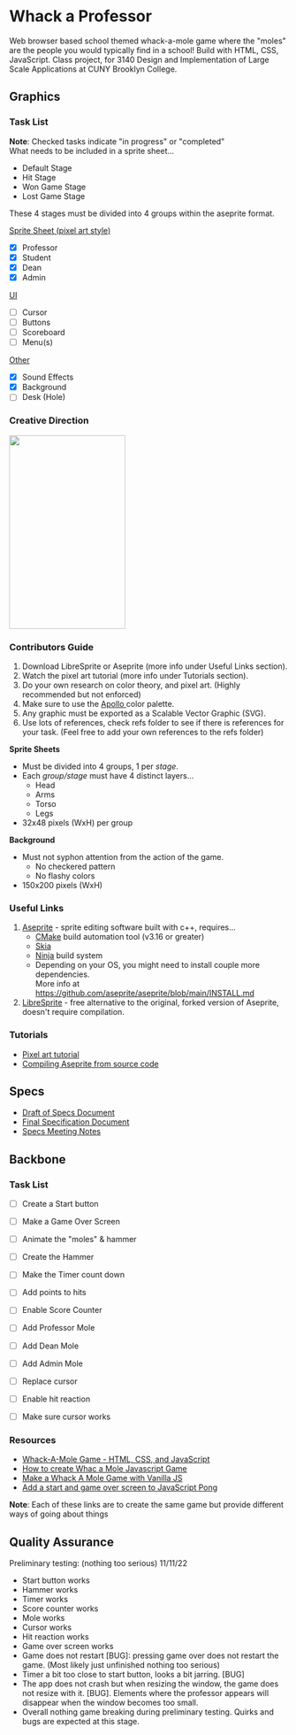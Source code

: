 # Whack a Professor
Web browser based school themed whack-a-mole game where the "moles" are 
the people you would typically find in a school! Build with HTML, CSS, JavaScript.
Class project, for 3140 Design and Implementation of Large Scale Applications at CUNY Brooklyn College.

## Graphics

### Task List

**Note**: Checked tasks indicate "in progress" or "completed" <br>
What needs to be included in a sprite sheet...
- Default Stage
- Hit Stage
- Won Game Stage
- Lost Game Stage

These 4 stages must be divided into 4 groups within the aseprite format. <br>

<ins>Sprite Sheet (pixel art style)</ins>
  * [x] Professor
  * [x] Student
  * [x] Dean
  * [x] Admin

<ins>UI</ins>
  * [ ] Cursor
  * [ ] Buttons
  * [ ] Scoreboard
  * [ ] Menu(s)

<ins>Other</ins>
  * [x] Sound Effects
  * [x] Background
  * [ ] Desk (Hole)

### Creative Direction
<img height=350 width=210 src="https://user-images.githubusercontent.com/92228287/201498507-a5f7f2dd-b138-4d5a-a27b-eabfbe225d31.png" alt="">

### Contributors Guide

1. Download LibreSprite or Aseprite (more info under Useful Links section).
2. Watch the pixel art tutorial (more info under Tutorials section).
3. Do your own research on color theory, and pixel art. (Highly recommended but not enforced)
4. Make sure to use the [ Apollo ](apollo.hex) color palette.
5. Any graphic must be exported as a Scalable Vector Graphic (SVG).
6. Use lots of references, check refs folder to see if there is references for your task. (Feel free to add your own references to the refs folder) <br>

**Sprite Sheets**
* Must be divided into 4 groups, 1 per _stage_.
* Each _group/stage_ must have 4 distinct layers...
   * Head
   * Arms
   * Torso
   * Legs
* 32x48 pixels (WxH) per group <br>

**Background**
* Must not syphon attention from the action of the game.
   * No checkered pattern
   * No flashy colors
* 150x200 pixels (WxH)

### Useful Links
1. [Aseprite](https://github.com/aseprite/aseprite/blob/main/INSTALL.md) - sprite editing software built with c++, requires...
   * [CMake](https://cmake.org/download/) build automation tool (v3.16 or greater)
   * [Skia](https://github.com/aseprite/skia/releases)
   * [Ninja](https://ninja-build.org/) build system
   * Depending on your OS, you might need to install couple more dependencies. <br>
   More info at <https://github.com/aseprite/aseprite/blob/main/INSTALL.md>
2. [LibreSprite](https://libresprite.github.io/#!/) - free alternative to the original, forked version of Aseprite, doesn't require compilation.

### Tutorials
- [Pixel art tutorial](https://www.youtube.com/watch?v=lfR7Qj04-UA)
- [Compiling Aseprite from source code](https://www.youtube.com/watch?v=82TIDyKjxuE)

## Specs
   - [Draft of Specs Document](https://docs.google.com/document/d/1DOg1KO-gd_Uh_9F1gvyWudXh33sDPnzyVeeTFYqNzb8/edit?usp=sharing)
   - [Final Specification Document](https://github.com/jameskolwolf1/Whack-A-Prof/blob/master/specs/Specification.md)
   - [Specs Meeting Notes](https://docs.google.com/document/d/1XbE8pGKsK0rzentlyrCWgsmAW3bbj-xNH5FTtusvgMc/edit?usp=sharing)

## Backbone

### Task List

* [ ] Create a Start button
* [ ] Make a Game Over Screen
* [ ] Animate the "moles" & hammer
* [ ] Create the Hammer
* [ ] Make the Timer count down
* [ ] Add points to hits
* [ ] Enable Score Counter
* [ ] Add Professor Mole
* [ ] Add Dean Mole
* [ ] Add Admin Mole
* [ ] Replace cursor
* [ ] Enable hit reaction
* [ ] Make sure cursor works


### Resources

* [Whack-A-Mole Game - HTML, CSS, and JavaScript](https://www.youtube.com/watch?v=b20YueeXwZg&t=915)
* [How to create Whac a Mole Javascript Game](https://www.youtube.com/watch?v=UnrtgpQlAz4&t=2470)
* [Make a Whack A Mole Game with Vanilla JS](https://www.youtube.com/watch?v=toNFfAaWghU&t=690s)
* [Add a start and game over screen to JavaScript Pong](https://www.youtube.com/watch?v=8_zUEh7Vqhs&t=76s)

**Note**: Each of these links are to create the same game but provide different ways of going about things


## Quality Assurance
Preliminary testing: (nothing too serious) 11/11/22 
-  Start button works
-  Hammer works
-  Timer works
-  Score counter works
-  Mole works
-  Cursor works
-  Hit reaction works
-  Game over screen works
-  Game does not restart [BUG]: pressing game over does not restart the game. (Most likely just unfinished
   nothing too serious)
-  Timer a bit too close to start button, looks a bit jarring. [BUG]
- The app does not crash but when resizing the window, the game does not resize with it. [BUG]. Elements where 
   the professor appears will disappear when the window becomes too small. 
- Overall nothing game breaking during preliminary testing. Quirks and bugs are expected at this stage.


